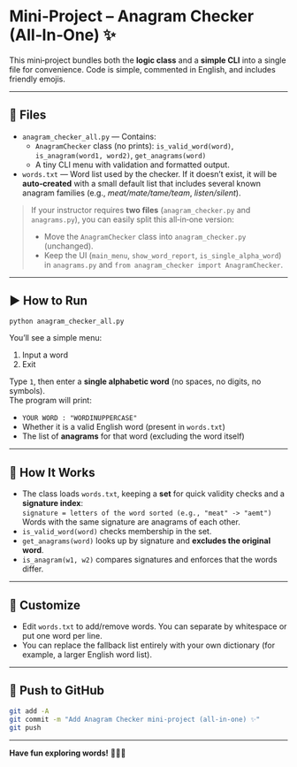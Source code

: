 # Mini‑Project – Anagram Checker (All‑In‑One) ✨

This mini‑project bundles both the **logic class** and a **simple CLI** into a single file for convenience. Code is simple, commented in English, and includes friendly emojis.

---

## 📂 Files

- `anagram_checker_all.py` — Contains:
  - `AnagramChecker` class (no prints): `is_valid_word(word)`, `is_anagram(word1, word2)`, `get_anagrams(word)`
  - A tiny CLI menu with validation and formatted output.
- `words.txt` — Word list used by the checker. If it doesn’t exist, it will be **auto‑created** with a small default list that includes several known anagram families (e.g., _meat/mate/tame/team_, _listen/silent_).

> If your instructor requires **two files** (`anagram_checker.py` and `anagrams.py`), you can easily split this all‑in‑one version:
> - Move the `AnagramChecker` class into `anagram_checker.py` (unchanged).
> - Keep the UI (`main_menu`, `show_word_report`, `is_single_alpha_word`) in `anagrams.py` and `from anagram_checker import AnagramChecker`.

---

## ▶️ How to Run

```bash
python anagram_checker_all.py
```

You’ll see a simple menu:
1) Input a word  
2) Exit

Type `1`, then enter a **single alphabetic word** (no spaces, no digits, no symbols).  
The program will print:
- `YOUR WORD : "WORDINUPPERCASE"`
- Whether it is a valid English word (present in `words.txt`)
- The list of **anagrams** for that word (excluding the word itself)

---

## 🧠 How It Works

- The class loads `words.txt`, keeping a **set** for quick validity checks and a **signature index**:  
  `signature = letters of the word sorted (e.g., "meat" -> "aemt")`  
  Words with the same signature are anagrams of each other.
- `is_valid_word(word)` checks membership in the set.
- `get_anagrams(word)` looks up by signature and **excludes the original word**.
- `is_anagram(w1, w2)` compares signatures and enforces that the words differ.

---

## 📝 Customize

- Edit `words.txt` to add/remove words. You can separate by whitespace or put one word per line.  
- You can replace the fallback list entirely with your own dictionary (for example, a larger English word list).

---

## 🚀 Push to GitHub

```bash
git add -A
git commit -m "Add Anagram Checker mini-project (all-in-one) ✨"
git push
```

---

**Have fun exploring words!** 🐍🔤✨
